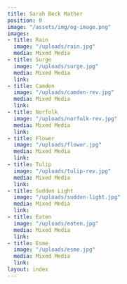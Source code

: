 ```yaml
---
title: Sarah Beck Mather
position: 0
image: "/assets/img/og-image.png"
images:
- title: Rain
  image: "/uploads/rain.jpg"
  media: Mixed Media
- title: Surge
  image: "/uploads/surge.jpg"
  media: Mixed Media
  link: 
- title: Camden
  image: "/uploads/camden-rev.jpg"
  media: Mixed Media
  link: 
- title: Norfolk
  image: "/uploads/norfolk-rev.jpg"
  media: Mixed Media
  link: 
- title: Flower
  image: "/uploads/flower.jpg"
  media: Mixed Media
  link: 
- title: Tulip
  image: "/uploads/tulip-rev.jpg"
  media: Mixed Media
  link: 
- title: Sudden Light
  image: "/uploads/sudden-light.jpg"
  media: Mixed Media
  link: 
- title: Eaten
  image: "/uploads/eaten.jpg"
  media: Mixed Media
  link: 
- title: Esme
  image: "/uploads/esme.jpg"
  media: Mixed Media
  link: 
layout: index
---
```


